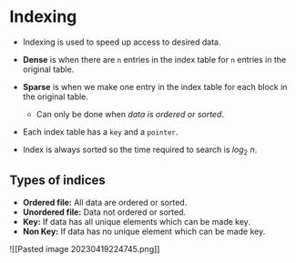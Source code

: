 # Indexing

- Indexing is used to speed up access to desired data.

- **Dense** is when there are `n` entries in the index table for `n` entries in the original table.
- **Sparse** is when we make one entry in the index table for each block in the original table.
	- Can only be done when *data is ordered or sorted*.
- Each index table has a `key` and a `pointer`.
- Index is always sorted so the time required to search is $log_2$ $n$.

## Types of indices

- **Ordered file:** All data are ordered or sorted.
- **Unordered file:** Data not ordered or sorted.
- **Key:** If data has all unique elements which can be made key.
- **Non Key:** If data has no unique element which can be made key.

![[Pasted image 20230419224745.png]]